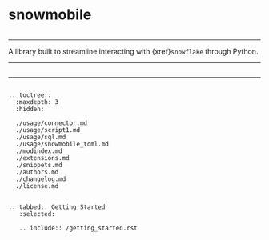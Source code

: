 # snowmobile

```{include} /badges.md
```
---

A library built to streamline interacting with {xref}`snowflake` through Python.

---

```{include} /description.md
```
---

```{eval-rst}

.. toctree::
  :maxdepth: 3
  :hidden:

  ./usage/connector.md
  ./usage/script1.md
  ./usage/sql.md
  ./usage/snowmobile_toml.md
  ./modindex.md
  ./extensions.md
  ./snippets.md
  ./authors.md
  ./changelog.md
  ./license.md


.. tabbed:: Getting Started
   :selected:

   .. include:: /getting_started.rst

```
